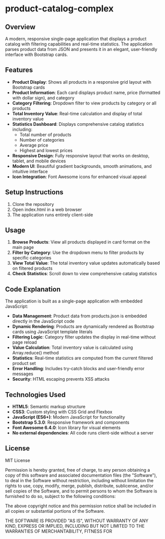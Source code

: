 # product-catalog-complex

## Overview
A modern, responsive single-page application that displays a product catalog with filtering capabilities and real-time statistics. The application parses product data from JSON and presents it in an elegant, user-friendly interface with Bootstrap cards.

## Features
- **Product Display**: Shows all products in a responsive grid layout with Bootstrap cards
- **Product Information**: Each card displays product name, price (formatted with dollar sign), and category
- **Category Filtering**: Dropdown filter to view products by category or all products
- **Total Inventory Value**: Real-time calculation and display of total inventory value
- **Statistics Dashboard**: Displays comprehensive catalog statistics including:
  - Total number of products
  - Number of categories
  - Average price
  - Highest and lowest prices
- **Responsive Design**: Fully responsive layout that works on desktop, tablet, and mobile devices
- **Modern UI**: Beautiful gradient backgrounds, smooth animations, and intuitive interface
- **Icon Integration**: Font Awesome icons for enhanced visual appeal

## Setup Instructions
1. Clone the repository
2. Open index.html in a web browser
3. The application runs entirely client-side

## Usage
1. **Browse Products**: View all products displayed in card format on the main page
2. **Filter by Category**: Use the dropdown menu to filter products by specific categories
3. **View Total Value**: The total inventory value updates automatically based on filtered products
4. **Check Statistics**: Scroll down to view comprehensive catalog statistics

## Code Explanation
The application is built as a single-page application with embedded JavaScript:

- **Data Management**: Product data from products.json is embedded directly in the JavaScript code
- **Dynamic Rendering**: Products are dynamically rendered as Bootstrap cards using JavaScript template literals
- **Filtering Logic**: Category filter updates the display in real-time without page reload
- **Value Calculation**: Total inventory value is calculated using Array.reduce() method
- **Statistics**: Real-time statistics are computed from the current filtered product set
- **Error Handling**: Includes try-catch blocks and user-friendly error messages
- **Security**: HTML escaping prevents XSS attacks

## Technologies Used
- **HTML5**: Semantic markup structure
- **CSS3**: Custom styling with CSS Grid and Flexbox
- **JavaScript (ES6+)**: Modern JavaScript for functionality
- **Bootstrap 5.3.0**: Responsive framework and components
- **Font Awesome 6.4.0**: Icon library for visual elements
- **No external dependencies**: All code runs client-side without a server

## License
MIT License

Permission is hereby granted, free of charge, to any person obtaining a copy of this software and associated documentation files (the "Software"), to deal in the Software without restriction, including without limitation the rights to use, copy, modify, merge, publish, distribute, sublicense, and/or sell copies of the Software, and to permit persons to whom the Software is furnished to do so, subject to the following conditions:

The above copyright notice and this permission notice shall be included in all copies or substantial portions of the Software.

THE SOFTWARE IS PROVIDED "AS IS", WITHOUT WARRANTY OF ANY KIND, EXPRESS OR IMPLIED, INCLUDING BUT NOT LIMITED TO THE WARRANTIES OF MERCHANTABILITY, FITNESS FOR